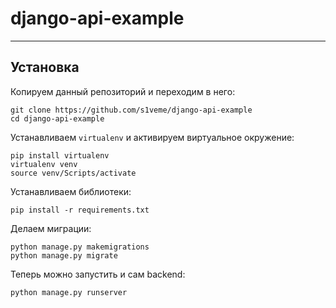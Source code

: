 # django-api-example

***

## Установка

Копируем данный репозиторий и переходим в него:
```
git clone https://github.com/s1veme/django-api-example
cd django-api-example
```

Устанавливаем `virtualenv` и активируем виртуальное окружение: 
```
pip install virtualenv
virtualenv venv
source venv/Scripts/activate
```

Устанавливаем библиотеки: 
```
pip install -r requirements.txt
```

Делаем миграции:
```
python manage.py makemigrations
python manage.py migrate
```

Теперь можно запустить и сам backend:
```
python manage.py runserver
```
